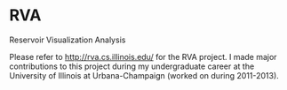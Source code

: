 RVA
===
Reservoir Visualization Analysis

Please refer to http://rva.cs.illinois.edu/ for the RVA project. I made major contributions to this project during
my undergraduate career at the University of Illinois at Urbana-Champaign (worked on during 2011-2013).
